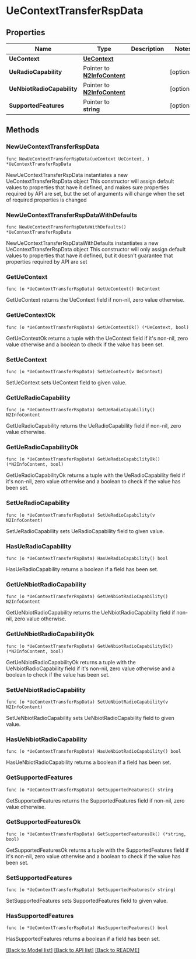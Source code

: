 # UeContextTransferRspData

## Properties

Name | Type | Description | Notes
------------ | ------------- | ------------- | -------------
**UeContext** | [**UeContext**](UeContext.md) |  | 
**UeRadioCapability** | Pointer to [**N2InfoContent**](N2InfoContent.md) |  | [optional] 
**UeNbiotRadioCapability** | Pointer to [**N2InfoContent**](N2InfoContent.md) |  | [optional] 
**SupportedFeatures** | Pointer to **string** |  | [optional] 

## Methods

### NewUeContextTransferRspData

`func NewUeContextTransferRspData(ueContext UeContext, ) *UeContextTransferRspData`

NewUeContextTransferRspData instantiates a new UeContextTransferRspData object
This constructor will assign default values to properties that have it defined,
and makes sure properties required by API are set, but the set of arguments
will change when the set of required properties is changed

### NewUeContextTransferRspDataWithDefaults

`func NewUeContextTransferRspDataWithDefaults() *UeContextTransferRspData`

NewUeContextTransferRspDataWithDefaults instantiates a new UeContextTransferRspData object
This constructor will only assign default values to properties that have it defined,
but it doesn't guarantee that properties required by API are set

### GetUeContext

`func (o *UeContextTransferRspData) GetUeContext() UeContext`

GetUeContext returns the UeContext field if non-nil, zero value otherwise.

### GetUeContextOk

`func (o *UeContextTransferRspData) GetUeContextOk() (*UeContext, bool)`

GetUeContextOk returns a tuple with the UeContext field if it's non-nil, zero value otherwise
and a boolean to check if the value has been set.

### SetUeContext

`func (o *UeContextTransferRspData) SetUeContext(v UeContext)`

SetUeContext sets UeContext field to given value.


### GetUeRadioCapability

`func (o *UeContextTransferRspData) GetUeRadioCapability() N2InfoContent`

GetUeRadioCapability returns the UeRadioCapability field if non-nil, zero value otherwise.

### GetUeRadioCapabilityOk

`func (o *UeContextTransferRspData) GetUeRadioCapabilityOk() (*N2InfoContent, bool)`

GetUeRadioCapabilityOk returns a tuple with the UeRadioCapability field if it's non-nil, zero value otherwise
and a boolean to check if the value has been set.

### SetUeRadioCapability

`func (o *UeContextTransferRspData) SetUeRadioCapability(v N2InfoContent)`

SetUeRadioCapability sets UeRadioCapability field to given value.

### HasUeRadioCapability

`func (o *UeContextTransferRspData) HasUeRadioCapability() bool`

HasUeRadioCapability returns a boolean if a field has been set.

### GetUeNbiotRadioCapability

`func (o *UeContextTransferRspData) GetUeNbiotRadioCapability() N2InfoContent`

GetUeNbiotRadioCapability returns the UeNbiotRadioCapability field if non-nil, zero value otherwise.

### GetUeNbiotRadioCapabilityOk

`func (o *UeContextTransferRspData) GetUeNbiotRadioCapabilityOk() (*N2InfoContent, bool)`

GetUeNbiotRadioCapabilityOk returns a tuple with the UeNbiotRadioCapability field if it's non-nil, zero value otherwise
and a boolean to check if the value has been set.

### SetUeNbiotRadioCapability

`func (o *UeContextTransferRspData) SetUeNbiotRadioCapability(v N2InfoContent)`

SetUeNbiotRadioCapability sets UeNbiotRadioCapability field to given value.

### HasUeNbiotRadioCapability

`func (o *UeContextTransferRspData) HasUeNbiotRadioCapability() bool`

HasUeNbiotRadioCapability returns a boolean if a field has been set.

### GetSupportedFeatures

`func (o *UeContextTransferRspData) GetSupportedFeatures() string`

GetSupportedFeatures returns the SupportedFeatures field if non-nil, zero value otherwise.

### GetSupportedFeaturesOk

`func (o *UeContextTransferRspData) GetSupportedFeaturesOk() (*string, bool)`

GetSupportedFeaturesOk returns a tuple with the SupportedFeatures field if it's non-nil, zero value otherwise
and a boolean to check if the value has been set.

### SetSupportedFeatures

`func (o *UeContextTransferRspData) SetSupportedFeatures(v string)`

SetSupportedFeatures sets SupportedFeatures field to given value.

### HasSupportedFeatures

`func (o *UeContextTransferRspData) HasSupportedFeatures() bool`

HasSupportedFeatures returns a boolean if a field has been set.


[[Back to Model list]](../README.md#documentation-for-models) [[Back to API list]](../README.md#documentation-for-api-endpoints) [[Back to README]](../README.md)


